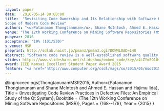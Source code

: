 ```yaml
---
layout: paper
date:   2016-05-14 00:00:00
title:  "Revisiting Code Ownership and Its Relationship with Software Quality in the
Scope of Modern Code Review"
authors: "<u>Patanamon Thongtanunam</u>, Shane McIntosh, Ahmed E. Hassan, Hajimu Iida"
venue: "The 12th Working Conference on Mining Software Repositories (MSR2015)"
pubyear: 2016
acceptance: "19% (101/530)"
s_venue: MSR
preprint: http://sdlab.naist.jp/pman3/pman3.cgi?DOWNLOAD=140
abstract: "Software code review is a well-established software quality practice. Recently, Modern Code Review (MCR) has been widely adopted in both open source and industrial projects. To evaluate the impact that characteristics of MCR practices have on software quality, this paper comparatively studies MCR practices in defective and clean source code files. We investigate defective files along two perspectives: 1) files that will eventually have defects (i.e., future-defective files) and 2) files that have historically been defective (i.e., risky files). Through an empirical study of 11,736 reviews of changes to 24,486 files from the Qt open source system, we find that both future-defective files and risky files tend to be reviewed less rigorously than their clean counterparts. We also find that the concerns addressed during the code reviews of both defective and clean files tend to enhance evolvability, i.e., ease future maintenance (like documentation), rather than focus on functional issues (like incorrect program logic). Our findings suggest that although functionality concerns are rarely addressed during code review, the rigor of the reviewing process that is applied to a source code file throughout a development cycle shares a link with its defect proneness."
slides: https://www.slideshare.net/slideshow/embed_code/key/a4LZYmSO1UsqRo
award: IEEE Kansai Excellent Student Paper Award 2015
feature: "<a href='http://www.computer.org/csdl/mags/so/2015/05/mso2015050027.html'> Featured in IEEE software </a>"
---
```

@inproceedings{ThongtanunamMSR2015,
	Author={Patanamon Thongtanunam and Shane McIntosh and Ahmed E. Hassan and Hajimu Iida},
	Title = {Investigating Code Review Practices in Defective Files: An Empirical Study of the Qt System},
	Booktitle = {The 12th Working Conference on Mining Software Repositories (MSR)},
	Pages = {168--179},
	Year = {2015}
}